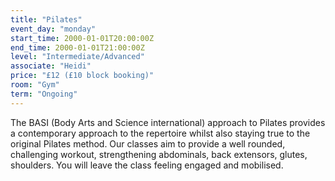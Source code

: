 ```yaml
---
title: "Pilates"
event_day: "monday"
start_time: 2000-01-01T20:00:00Z
end_time: 2000-01-01T21:00:00Z
level: "Intermediate/Advanced"
associate: "Heidi"
price: "£12 (£10 block booking)"
room: "Gym"
term: "Ongoing"
---
```


 The BASI (Body Arts and Science international) approach to Pilates provides a contemporary approach to the repertoire whilst also staying true to the original Pilates method. Our classes aim to provide a well rounded, challenging workout, strengthening abdominals, back extensors, glutes, shoulders. You will leave the class feeling engaged and mobilised.